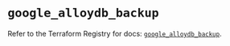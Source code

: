 # `google_alloydb_backup`

Refer to the Terraform Registry for docs: [`google_alloydb_backup`](https://registry.terraform.io/providers/hashicorp/google-beta/5.20.0/docs/resources/google_alloydb_backup).
